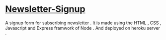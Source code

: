 # [Newsletter-Signup](https://lit-bastion-39263.herokuapp.com/)
A signup form for subscribing newsletter  . 
It is made using the HTML , CSS , Javascript and Express framwork of Node . And deployed on heroku server  . 
